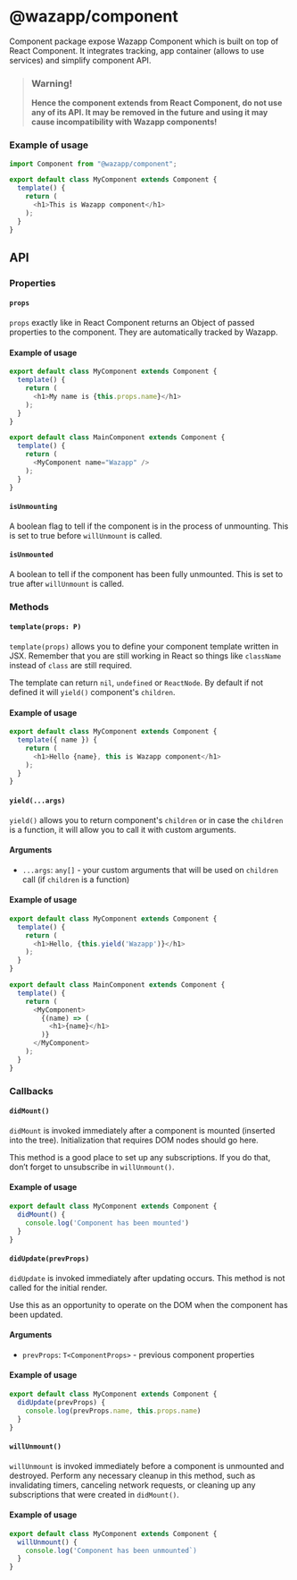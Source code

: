 # @wazapp/component

Component package expose Wazapp Component which is built on top of React Component. It integrates tracking, app container (allows to use services) and simplify component API.

> ### Warning!
> **Hence the component extends from React Component, do not use any of its API. It may be removed in the future and using it may cause incompatibility with Wazapp components!**

### Example of usage

```typescript
import Component from "@wazapp/component";

export default class MyComponent extends Component {
  template() {
    return (
      <h1>This is Wazapp component</h1>
    );
  }
}
```

## API

### Properties

#### `props`

`props` exactly like in React Component returns an Object of passed properties to the component. They are automatically tracked by Wazapp.

#### Example of usage

```typescript
export default class MyComponent extends Component {
  template() {
    return (
      <h1>My name is {this.props.name}</h1>
    );
  }
}

export default class MainComponent extends Component {
  template() {
    return (
      <MyComponent name="Wazapp" />
    );
  }
}
```

#### `isUnmounting`

A boolean flag to tell if the component is in the process of unmounting. This is set to true before `willUnmount` is called.

#### `isUnmounted`

A boolean to tell if the component has been fully unmounted. This is set to true after `willUnmount` is called.

### Methods

#### `template(props: P)`

`template(props)` allows you to define your component template written in JSX. Remember that you are still working in React so things like `className` instead of `class` are still required.

The template can return `nil`, `undefined` or `ReactNode`. By default if not defined it will `yield()` component's `children`.

#### Example of usage

```typescript
export default class MyComponent extends Component {
  template({ name }) {
    return (
      <h1>Hello {name}, this is Wazapp component</h1>
    );
  }
}
```

#### `yield(...args)`

`yield()` allows you to return component's `children` or in case the `children` is a function, it will allow you to call it with custom arguments.

#### Arguments
- `...args`: `any[]` - your custom arguments that will be used on `children` call (if `children` is a function)

#### Example of usage

```typescript
export default class MyComponent extends Component {
  template() {
    return (
      <h1>Hello, {this.yield('Wazapp')}</h1>
    );
  }
}

export default class MainComponent extends Component {
  template() {
    return (
      <MyComponent>
        {(name) => (
          <h1>{name}</h1>
        )}
      </MyComponent>
    );
  }
}
```

### Callbacks

#### `didMount()`

`didMount` is invoked immediately after a component is mounted (inserted into the tree). Initialization that requires DOM nodes should go here.

This method is a good place to set up any subscriptions. If you do that, don’t forget to unsubscribe in `willUnmount()`.

#### Example of usage

```typescript
export default class MyComponent extends Component {
  didMount() {
    console.log('Component has been mounted')
  }
}
```

#### `didUpdate(prevProps)`

`didUpdate` is invoked immediately after updating occurs. This method is not called for the initial render.

Use this as an opportunity to operate on the DOM when the component has been updated.

#### Arguments
- `prevProps`: `T<ComponentProps>` - previous component properties

#### Example of usage

```typescript
export default class MyComponent extends Component {
  didUpdate(prevProps) {
    console.log(prevProps.name, this.props.name)
  }
}
```

#### `willUnmount()`

`willUnmount` is invoked immediately before a component is unmounted and destroyed. Perform any necessary cleanup in this method, such as invalidating timers, canceling network requests, or cleaning up any subscriptions that were created in `didMount()`.

#### Example of usage

```typescript
export default class MyComponent extends Component {
  willUnmount() {
    console.log('Component has been unmounted`)
  }
}
```